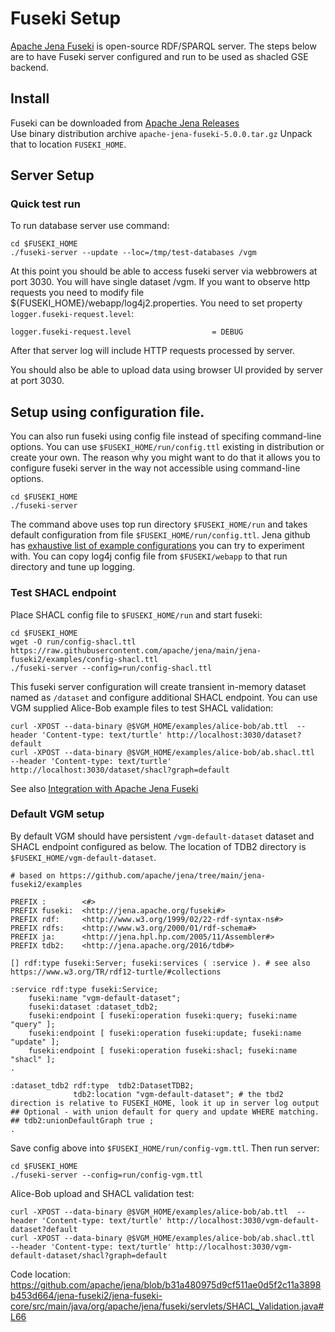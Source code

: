 # Fuseki Setup

[Apache Jena Fuseki](https://jena.apache.org/documentation/fuseki2/) is open-source RDF/SPARQL server. The steps below are to have Fuseki server configured and run to be used as shacled GSE backend.

## Install

Fuseki can be downloaded from [Apache Jena Releases](https://jena.apache.org/download/index.cgi)<br/>
Use binary distribution archive `apache-jena-fuseki-5.0.0.tar.gz` Unpack that to location `FUSEKI_HOME`.

## Server Setup

### Quick test run

To run database server use command:

```
cd $FUSEKI_HOME
./fuseki-server --update --loc=/tmp/test-databases /vgm
```

At this point you should be able to access fuseki server via webbrowers at port 3030. You will have single dataset /vgm.
If you want to observe http requests you need to modify file ${FUSEKI_HOME}/webapp/log4j2.properties. You need to set property `logger.fuseki-request.level`:

```
logger.fuseki-request.level                  = DEBUG
```

After that server log will include HTTP requests processed by server.

You should also be able to upload data using browser UI provided by server at port 3030.

## Setup using configuration file.

You can also run fuseki using config file instead of specifing command-line options. You can use `$FUSEKI_HOME/run/config.ttl` existing in distribution or create your own.
The reason why you might want to do that it allows you to configure fuseki server in the way not accessible using command-line options.

```
cd $FUSEKI_HOME
./fuseki-server
```

The command above uses top run directory `$FUSEKI_HOME/run` and takes default configuration from file `$FUSEKI_HOME/run/config.ttl`. Jena github has [exhaustive list of example configurations](https://github.com/apache/jena/tree/main/jena-fuseki2/examples) you can try to experiment with. You can copy log4j config file from `$FUSEKI/webapp` to that run directory and tune up logging. 

### Test SHACL endpoint

Place SHACL config file to `$FUSEKI_HOME/run` and start fuseki:

```
cd $FUSEKI_HOME
wget -O run/config-shacl.ttl https://raw.githubusercontent.com/apache/jena/main/jena-fuseki2/examples/config-shacl.ttl
./fuseki-server --config=run/config-shacl.ttl
```

This fuseki server configuration will create transient in-memory dataset named as `/dataset` and configure additional SHACL endpoint. You can use VGM supplied Alice-Bob example files to test SHACL validation:

```
curl -XPOST --data-binary @$VGM_HOME/examples/alice-bob/ab.ttl  --header 'Content-type: text/turtle' http://localhost:3030/dataset?default
curl -XPOST --data-binary @$VGM_HOME/examples/alice-bob/ab.shacl.ttl  --header 'Content-type: text/turtle' http://localhost:3030/dataset/shacl?graph=default
```
See also [Integration with Apache Jena Fuseki](https://jena.apache.org/documentation/shacl/index.html#integration-with-apache-jena-fuseki)

### Default VGM setup

By default VGM should have persistent `/vgm-default-dataset` dataset and SHACL endpoint configured as below. The location of TDB2 directory is `$FUSEKI_HOME/vgm-default-dataset`.

```
# based on https://github.com/apache/jena/tree/main/jena-fuseki2/examples

PREFIX :        <#>
PREFIX fuseki:  <http://jena.apache.org/fuseki#>
PREFIX rdf:     <http://www.w3.org/1999/02/22-rdf-syntax-ns#>
PREFIX rdfs:    <http://www.w3.org/2000/01/rdf-schema#>
PREFIX ja:      <http://jena.hpl.hp.com/2005/11/Assembler#>
PREFIX tdb2:    <http://jena.apache.org/2016/tdb#>

[] rdf:type fuseki:Server; fuseki:services ( :service ). # see also https://www.w3.org/TR/rdf12-turtle/#collections

:service rdf:type fuseki:Service;
    fuseki:name "vgm-default-dataset";
    fuseki:dataset :dataset_tdb2;
    fuseki:endpoint [ fuseki:operation fuseki:query; fuseki:name "query" ];
    fuseki:endpoint [ fuseki:operation fuseki:update; fuseki:name "update" ];
    fuseki:endpoint [ fuseki:operation fuseki:shacl; fuseki:name "shacl" ];
.

:dataset_tdb2 rdf:type  tdb2:DatasetTDB2;
              tdb2:location "vgm-default-dataset"; # the tbd2 direction is relative to FUSEKI_HOME, look it up in server log output
## Optional - with union default for query and update WHERE matching.
## tdb2:unionDefaultGraph true ;
.
```

Save config above into `$FUSEKI_HOME/run/config-vgm.ttl`. Then run server:
```
cd $FUSEKI_HOME
./fuseki-server --config=run/config-vgm.ttl
```
   
Alice-Bob upload and SHACL validation test:
```
curl -XPOST --data-binary @$VGM_HOME/examples/alice-bob/ab.ttl  --header 'Content-type: text/turtle' http://localhost:3030/vgm-default-dataset?default
curl -XPOST --data-binary @$VGM_HOME/examples/alice-bob/ab.shacl.ttl  --header 'Content-type: text/turtle' http://localhost:3030/vgm-default-dataset/shacl?graph=default
```

Code location: https://github.com/apache/jena/blob/b31a480975d9cf511ae0d5f2c11a3898b453d664/jena-fuseki2/jena-fuseki-core/src/main/java/org/apache/jena/fuseki/servlets/SHACL_Validation.java#L66
